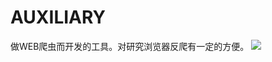 # AUXILIARY
做WEB爬虫而开发的工具。对研究浏览器反爬有一定的方便。
![](https://github.com/zswj123/auxiliary/blob/master/logo.png)
